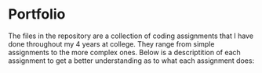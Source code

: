# Portfolio
The files in the repository are a collection of coding assignments that I have done throughout my 4 years at college. They range from simple assignments to the more complex ones. Below is a descriptition of each assignment to get a better understanding as to what each assignment does:


